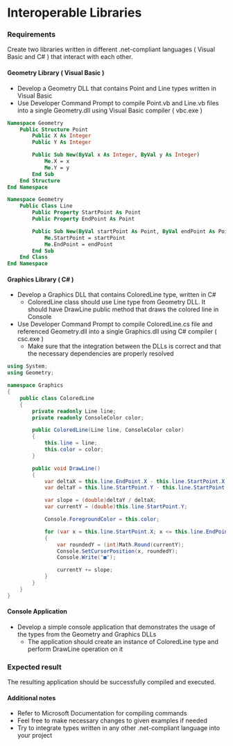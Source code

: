 # Interoperable Libraries

### Requirements 

Create two libraries written in different .net-compliant languages ( Visual Basic and C# ) that interact with each other.

#### Geometry Library ( Visual Basic )

- Develop a Geometry DLL that contains Point and Line types written in Visual Basic
- Use Developer Command Prompt to compile Point.vb and Line.vb files into a single Geometry.dll using Visual Basic compiler ( vbc.exe )

```vb
Namespace Geometry
    Public Structure Point
        Public X As Integer
        Public Y As Integer

        Public Sub New(ByVal x As Integer, ByVal y As Integer)
            Me.X = x
            Me.Y = y
        End Sub
    End Structure
End Namespace

Namespace Geometry
    Public Class Line
        Public Property StartPoint As Point
        Public Property EndPoint As Point

        Public Sub New(ByVal startPoint As Point, ByVal endPoint As Point)
            Me.StartPoint = startPoint
            Me.EndPoint = endPoint
        End Sub
    End Class
End Namespace
```

#### Graphics Library ( C# )

- Develop a Graphics DLL that contains ColoredLine type, written in C#
	- ColoredLine class should use Line type from Geometry DLL. It should have DrawLine public method that draws the colored line in Console
- Use Developer Command Prompt to compile ColoredLine.cs file and referenced Geometry.dll into a single Graphics.dll using C# compiler ( csc.exe )
	- Make sure that the integration between the DLLs is correct and that the necessary dependencies are properly resolved

```cs
using System;
using Geometry;

namespace Graphics
{
    public class ColoredLine
    {
        private readonly Line line;
        private readonly ConsoleColor color;

        public ColoredLine(Line line, ConsoleColor color)
        {
            this.line = line;
            this.color = color;
        }

        public void DrawLine()
        {
            var deltaX = this.line.EndPoint.X - this.line.StartPoint.X;
            var deltaY = this.line.StartPoint.Y - this.line.StartPoint.Y;

            var slope = (double)deltaY / deltaX;
            var currentY = (double)this.line.StartPoint.Y;

            Console.ForegroundColor = this.color;

            for (var x = this.line.StartPoint.X; x <= this.line.EndPoint.X; x++)
            {
                var roundedY = (int)Math.Round(currentY);
                Console.SetCursorPosition(x, roundedY);
                Console.Write("■");

                currentY += slope;
            }
        }
    }
}
```

#### Console Application

- Develop a simple console application that demonstrates the usage of the types from the Geometry and Graphics DLLs
	- The application should create an instance of ColoredLine type and perform DrawLine operation on it
	
### Expected result

The resulting application should be successfully compiled and executed.

#### Additional notes

- Refer to Microsoft Documentation for compiling commands
- Feel free to make necessary changes to given examples if needed
- Try to integrate types written in any other .net-compliant language into your project